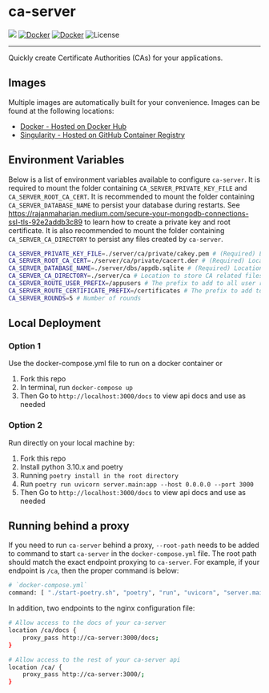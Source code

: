 # ca-server
[![](https://dockeri.co/image/netreconlab/ca-server)](https://hub.docker.com/r/netreconlab/ca-server)
[![Docker](https://github.com/netreconlab/ca-server/actions/workflows/build.yml/badge.svg)](https://github.com/netreconlab/ca-server/actions/workflows/build.yml)
[![Docker](https://github.com/netreconlab/ca-server/actions/workflows/release.yml/badge.svg)](https://github.com/netreconlab/ca-server/actions/workflows/release.yml)
![License](https://img.shields.io/badge/license-Apache%202.0-blue.svg)

---
Quickly create Certificate Authorities (CAs) for your applications.

## Images
Multiple images are automatically built for your convenience. Images can be found at the following locations:
- [Docker - Hosted on Docker Hub](https://hub.docker.com/r/netreconlab/ca-server)
- [Singularity - Hosted on GitHub Container Registry](https://github.com/netreconlab/hipaa-postgres/pkgs/container/ca-server)

## Environment Variables
Below is a list of environment variables available to configure `ca-server`. It is required to mount the folder containing `CA_SERVER_PRIVATE_KEY_FILE` and `CA_SERVER_ROOT_CA_CERT`. It is recommended to mount the folder containing `CA_SERVER_DATABASE_NAME` to persist your database during restarts. See https://rajanmaharjan.medium.com/secure-your-mongodb-connections-ssl-tls-92e2addb3c89 to learn how to create a private key and root certificate. It is also recommended to mount the folder containing `CA_SERVER_CA_DIRECTORY` to persist any files created by `ca-server`.

```bash
CA_SERVER_PRIVATE_KEY_FILE=./server/ca/private/cakey.pem # (Required) Location and name of private key 
CA_SERVER_ROOT_CA_CERT=./server/ca/private/cacert.der # (Required) Location and name of CA certificate
CA_SERVER_DATABASE_NAME=./server/dbs/appdb.sqlite # (Required) Location and name of the database
CA_SERVER_CA_DIRECTORY=./server/ca # Location to store CA related files
CA_SERVER_ROUTE_USER_PREFIX=/appusers # The prefix to add to all user related routes
CA_SERVER_ROUTE_CERTIFICATE_PREFIX=/certificates # The prefix to add to all certificate related routes
CA_SERVER_ROUNDS=5 # Number of rounds
```

## Local Deployment
### Option 1
Use the docker-compose.yml file to run on a docker container or
1. Fork this repo
2. In terminal, run `docker-compose up`
3. Then Go to `http://localhost:3000/docs` to view api docs and use as needed

### Option 2
Run directly on your local machine by:
1. Fork this repo
2. Install python 3.10.x and poetry
3. Running `poetry install in the root directory`
4. Run `poetry run uvicorn server.main:app --host 0.0.0.0 --port 3000`
5. Then Go to `http://localhost:3000/docs` to view api docs and use as needed

## Running behind a proxy
If you need to run `ca-server` behind a proxy, `--root-path` needs to be added to command to start `ca-server` in the `docker-compose.yml` file. The root path should match the exact endpoint proxying to `ca-server`. For example, if your endpoint is `/ca`, then the proper command is below:

```bash
# `docker-compose.yml` 
command: [ "./start-poetry.sh", "poetry", "run", "uvicorn", "server.main:app", "--host", "0.0.0.0", "--port", "3000", "--root-path", "/ca" ]
```

In addition, two endpoints to the nginx configuration file:
```bash
# Allow access to the docs of your ca-server
location /ca/docs {
    proxy_pass http://ca-server:3000/docs;
}

# Allow access to the rest of your ca-server api
location /ca/ {
    proxy_pass http://ca-server:3000/;
}
```
